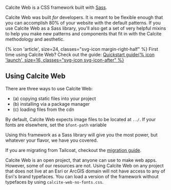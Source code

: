Calcite Web is a CSS framework built with [Sass](http://sass-lang.com/). 

Calcite Web was built *for* developers. It is meant to be flexible enough that you can accomplish 80% of your website with the default patterns. If you use Calcite Web as a Sass library, you'll also get a set of very helpful mixins to help you make new patterns and components that fit in with the Calcite methodology and aesthetic.

<div class="panel panel-white leader-1 trailer-2 inline-block">
{% icon 'article', size=24, classes="svg-icon margin-right-half" %} First time using Calcite Web? Check out the guide: <a href="{{relativePath}}/guides/quickstart/" class="btn btn-clear margin-left-half">Quickstart guide{% icon 'launch', size=16, classes="svg-icon svg-icon-after" %}</a>
</div>

## Using Calcite Web

There are three ways to use Calcite Web:

- (a) copying static files into your project
- (b) installing via a package manager
- (c) loading files from the cdn

By default, Calcite Web expects image files to be located at `../`. If your fonts are elsewhere, set the `$font-path` variable

Using this framework as a Sass library will give you the most power, but whatever your flavor, we have you covered.

If you are migrating from Tailcoat, checkout the [migration guide]({{relativePath}}/guides/migration-guide/).

Calcite Web is an open project, that anyone can use to make web apps. However, some of our resources are not. Using Calcite Web on any project that does not live at an Esri or ArcGIS domain will not have access to any of Esri's brand typefaces. You can load a version of the framework without typefaces by using `calcite-web-no-fonts.css`.
